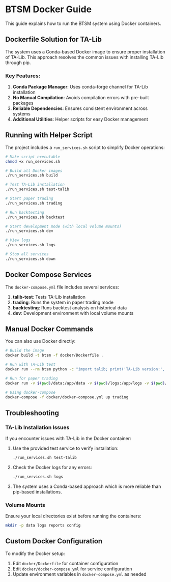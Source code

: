 # BTSM Docker Guide

This guide explains how to run the BTSM system using Docker containers.

## Dockerfile Solution for TA-Lib

The system uses a Conda-based Docker image to ensure proper installation of TA-Lib. This approach resolves the common issues with installing TA-Lib through pip.

### Key Features:

1. **Conda Package Manager**: Uses conda-forge channel for TA-Lib installation
2. **No Manual Compilation**: Avoids compilation errors with pre-built packages
3. **Reliable Dependencies**: Ensures consistent environment across systems
4. **Additional Utilities**: Helper scripts for easy Docker management

## Running with Helper Script

The project includes a `run_services.sh` script to simplify Docker operations:

```bash
# Make script executable
chmod +x run_services.sh

# Build all Docker images
./run_services.sh build

# Test TA-Lib installation
./run_services.sh test-talib

# Start paper trading
./run_services.sh trading

# Run backtesting
./run_services.sh backtest

# Start development mode (with local volume mounts)
./run_services.sh dev

# View logs
./run_services.sh logs

# Stop all services
./run_services.sh down
```

## Docker Compose Services

The `docker-compose.yml` file includes several services:

1. **talib-test**: Tests TA-Lib installation
2. **trading**: Runs the system in paper trading mode
3. **backtesting**: Runs backtest analysis on historical data
4. **dev**: Development environment with local volume mounts

## Manual Docker Commands

You can also use Docker directly:

```bash
# Build the image
docker build -t btsm -f docker/Dockerfile .

# Run with TA-Lib test
docker run --rm btsm python -c "import talib; print('TA-Lib version:', talib.__version__)"

# Run for paper trading
docker run -v $(pwd)/data:/app/data -v $(pwd)/logs:/app/logs -v $(pwd)/reports:/app/reports -v $(pwd)/config:/app/config btsm --mode paper

# Using docker-compose
docker-compose -f docker/docker-compose.yml up trading
```

## Troubleshooting

### TA-Lib Installation Issues

If you encounter issues with TA-Lib in the Docker container:

1. Use the provided test service to verify installation:
   ```bash
   ./run_services.sh test-talib
   ```

2. Check the Docker logs for any errors:
   ```bash
   ./run_services.sh logs
   ```

3. The system uses a Conda-based approach which is more reliable than pip-based installations.

### Volume Mounts

Ensure your local directories exist before running the containers:

```bash
mkdir -p data logs reports config
```

## Custom Docker Configuration

To modify the Docker setup:

1. Edit `docker/Dockerfile` for container configuration
2. Edit `docker/docker-compose.yml` for service configuration
3. Update environment variables in `docker-compose.yml` as needed